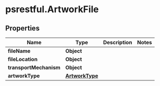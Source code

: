 # psrestful.ArtworkFile

## Properties
Name | Type | Description | Notes
------------ | ------------- | ------------- | -------------
**fileName** | **Object** |  | 
**fileLocation** | **Object** |  | 
**transportMechanism** | **Object** |  | 
**artworkType** | [**ArtworkType**](ArtworkType.md) |  | 
